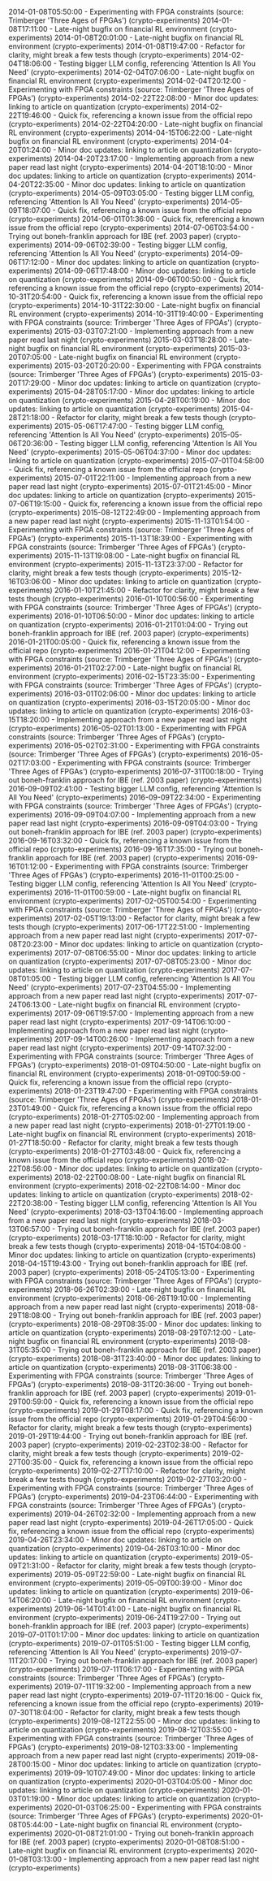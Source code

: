 2014-01-08T05:50:00 - Experimenting with FPGA constraints (source: Trimberger 'Three Ages of FPGAs') (crypto-experiments)
2014-01-08T17:11:00 - Late-night bugfix on financial RL environment (crypto-experiments)
2014-01-08T20:01:00 - Late-night bugfix on financial RL environment (crypto-experiments)
2014-01-08T19:47:00 - Refactor for clarity, might break a few tests though (crypto-experiments)
2014-02-04T18:06:00 - Testing bigger LLM config, referencing 'Attention Is All You Need' (crypto-experiments)
2014-02-04T07:06:00 - Late-night bugfix on financial RL environment (crypto-experiments)
2014-02-04T20:12:00 - Experimenting with FPGA constraints (source: Trimberger 'Three Ages of FPGAs') (crypto-experiments)
2014-02-22T22:08:00 - Minor doc updates: linking to article on quantization (crypto-experiments)
2014-02-22T19:46:00 - Quick fix, referencing a known issue from the official repo (crypto-experiments)
2014-02-22T04:20:00 - Late-night bugfix on financial RL environment (crypto-experiments)
2014-04-15T06:22:00 - Late-night bugfix on financial RL environment (crypto-experiments)
2014-04-20T01:24:00 - Minor doc updates: linking to article on quantization (crypto-experiments)
2014-04-20T23:17:00 - Implementing approach from a new paper read last night (crypto-experiments)
2014-04-20T18:10:00 - Minor doc updates: linking to article on quantization (crypto-experiments)
2014-04-20T22:35:00 - Minor doc updates: linking to article on quantization (crypto-experiments)
2014-05-09T03:05:00 - Testing bigger LLM config, referencing 'Attention Is All You Need' (crypto-experiments)
2014-05-09T18:07:00 - Quick fix, referencing a known issue from the official repo (crypto-experiments)
2014-06-01T01:36:00 - Quick fix, referencing a known issue from the official repo (crypto-experiments)
2014-07-06T03:54:00 - Trying out boneh-franklin approach for IBE (ref. 2003 paper) (crypto-experiments)
2014-09-06T02:39:00 - Testing bigger LLM config, referencing 'Attention Is All You Need' (crypto-experiments)
2014-09-06T17:12:00 - Minor doc updates: linking to article on quantization (crypto-experiments)
2014-09-06T17:48:00 - Minor doc updates: linking to article on quantization (crypto-experiments)
2014-09-06T00:50:00 - Quick fix, referencing a known issue from the official repo (crypto-experiments)
2014-10-31T20:54:00 - Quick fix, referencing a known issue from the official repo (crypto-experiments)
2014-10-31T22:30:00 - Late-night bugfix on financial RL environment (crypto-experiments)
2014-10-31T19:40:00 - Experimenting with FPGA constraints (source: Trimberger 'Three Ages of FPGAs') (crypto-experiments)
2015-03-03T07:21:00 - Implementing approach from a new paper read last night (crypto-experiments)
2015-03-03T18:28:00 - Late-night bugfix on financial RL environment (crypto-experiments)
2015-03-20T07:05:00 - Late-night bugfix on financial RL environment (crypto-experiments)
2015-03-20T20:20:00 - Experimenting with FPGA constraints (source: Trimberger 'Three Ages of FPGAs') (crypto-experiments)
2015-03-20T17:29:00 - Minor doc updates: linking to article on quantization (crypto-experiments)
2015-04-28T05:17:00 - Minor doc updates: linking to article on quantization (crypto-experiments)
2015-04-28T00:19:00 - Minor doc updates: linking to article on quantization (crypto-experiments)
2015-04-28T21:18:00 - Refactor for clarity, might break a few tests though (crypto-experiments)
2015-05-06T17:47:00 - Testing bigger LLM config, referencing 'Attention Is All You Need' (crypto-experiments)
2015-05-06T20:36:00 - Testing bigger LLM config, referencing 'Attention Is All You Need' (crypto-experiments)
2015-05-06T04:37:00 - Minor doc updates: linking to article on quantization (crypto-experiments)
2015-07-01T04:58:00 - Quick fix, referencing a known issue from the official repo (crypto-experiments)
2015-07-01T22:11:00 - Implementing approach from a new paper read last night (crypto-experiments)
2015-07-01T21:45:00 - Minor doc updates: linking to article on quantization (crypto-experiments)
2015-07-06T19:15:00 - Quick fix, referencing a known issue from the official repo (crypto-experiments)
2015-08-12T22:49:00 - Implementing approach from a new paper read last night (crypto-experiments)
2015-11-13T01:54:00 - Experimenting with FPGA constraints (source: Trimberger 'Three Ages of FPGAs') (crypto-experiments)
2015-11-13T18:39:00 - Experimenting with FPGA constraints (source: Trimberger 'Three Ages of FPGAs') (crypto-experiments)
2015-11-13T19:08:00 - Late-night bugfix on financial RL environment (crypto-experiments)
2015-11-13T23:37:00 - Refactor for clarity, might break a few tests though (crypto-experiments)
2015-12-16T03:06:00 - Minor doc updates: linking to article on quantization (crypto-experiments)
2016-01-10T21:45:00 - Refactor for clarity, might break a few tests though (crypto-experiments)
2016-01-10T00:56:00 - Experimenting with FPGA constraints (source: Trimberger 'Three Ages of FPGAs') (crypto-experiments)
2016-01-10T06:50:00 - Minor doc updates: linking to article on quantization (crypto-experiments)
2016-01-21T01:04:00 - Trying out boneh-franklin approach for IBE (ref. 2003 paper) (crypto-experiments)
2016-01-21T00:05:00 - Quick fix, referencing a known issue from the official repo (crypto-experiments)
2016-01-21T04:12:00 - Experimenting with FPGA constraints (source: Trimberger 'Three Ages of FPGAs') (crypto-experiments)
2016-01-21T02:27:00 - Late-night bugfix on financial RL environment (crypto-experiments)
2016-02-15T23:35:00 - Experimenting with FPGA constraints (source: Trimberger 'Three Ages of FPGAs') (crypto-experiments)
2016-03-01T02:06:00 - Minor doc updates: linking to article on quantization (crypto-experiments)
2016-03-15T20:05:00 - Minor doc updates: linking to article on quantization (crypto-experiments)
2016-03-15T18:20:00 - Implementing approach from a new paper read last night (crypto-experiments)
2016-05-02T01:13:00 - Experimenting with FPGA constraints (source: Trimberger 'Three Ages of FPGAs') (crypto-experiments)
2016-05-02T02:31:00 - Experimenting with FPGA constraints (source: Trimberger 'Three Ages of FPGAs') (crypto-experiments)
2016-05-02T17:03:00 - Experimenting with FPGA constraints (source: Trimberger 'Three Ages of FPGAs') (crypto-experiments)
2016-07-31T00:18:00 - Trying out boneh-franklin approach for IBE (ref. 2003 paper) (crypto-experiments)
2016-09-09T02:41:00 - Testing bigger LLM config, referencing 'Attention Is All You Need' (crypto-experiments)
2016-09-09T22:34:00 - Experimenting with FPGA constraints (source: Trimberger 'Three Ages of FPGAs') (crypto-experiments)
2016-09-09T04:07:00 - Implementing approach from a new paper read last night (crypto-experiments)
2016-09-09T04:03:00 - Trying out boneh-franklin approach for IBE (ref. 2003 paper) (crypto-experiments)
2016-09-16T03:32:00 - Quick fix, referencing a known issue from the official repo (crypto-experiments)
2016-09-16T17:35:00 - Trying out boneh-franklin approach for IBE (ref. 2003 paper) (crypto-experiments)
2016-09-16T01:12:00 - Experimenting with FPGA constraints (source: Trimberger 'Three Ages of FPGAs') (crypto-experiments)
2016-11-01T00:25:00 - Testing bigger LLM config, referencing 'Attention Is All You Need' (crypto-experiments)
2016-11-01T00:59:00 - Late-night bugfix on financial RL environment (crypto-experiments)
2017-02-05T00:54:00 - Experimenting with FPGA constraints (source: Trimberger 'Three Ages of FPGAs') (crypto-experiments)
2017-02-05T19:13:00 - Refactor for clarity, might break a few tests though (crypto-experiments)
2017-06-17T22:51:00 - Implementing approach from a new paper read last night (crypto-experiments)
2017-07-08T20:23:00 - Minor doc updates: linking to article on quantization (crypto-experiments)
2017-07-08T06:55:00 - Minor doc updates: linking to article on quantization (crypto-experiments)
2017-07-08T05:23:00 - Minor doc updates: linking to article on quantization (crypto-experiments)
2017-07-08T01:05:00 - Testing bigger LLM config, referencing 'Attention Is All You Need' (crypto-experiments)
2017-07-23T04:55:00 - Implementing approach from a new paper read last night (crypto-experiments)
2017-07-24T06:13:00 - Late-night bugfix on financial RL environment (crypto-experiments)
2017-09-06T19:57:00 - Implementing approach from a new paper read last night (crypto-experiments)
2017-09-14T06:10:00 - Implementing approach from a new paper read last night (crypto-experiments)
2017-09-14T00:26:00 - Implementing approach from a new paper read last night (crypto-experiments)
2017-09-14T07:32:00 - Experimenting with FPGA constraints (source: Trimberger 'Three Ages of FPGAs') (crypto-experiments)
2018-01-09T04:50:00 - Late-night bugfix on financial RL environment (crypto-experiments)
2018-01-09T00:59:00 - Quick fix, referencing a known issue from the official repo (crypto-experiments)
2018-01-23T19:47:00 - Experimenting with FPGA constraints (source: Trimberger 'Three Ages of FPGAs') (crypto-experiments)
2018-01-23T01:49:00 - Quick fix, referencing a known issue from the official repo (crypto-experiments)
2018-01-27T05:02:00 - Implementing approach from a new paper read last night (crypto-experiments)
2018-01-27T01:19:00 - Late-night bugfix on financial RL environment (crypto-experiments)
2018-01-27T18:50:00 - Refactor for clarity, might break a few tests though (crypto-experiments)
2018-01-27T03:48:00 - Quick fix, referencing a known issue from the official repo (crypto-experiments)
2018-02-22T08:56:00 - Minor doc updates: linking to article on quantization (crypto-experiments)
2018-02-22T00:08:00 - Late-night bugfix on financial RL environment (crypto-experiments)
2018-02-22T08:14:00 - Minor doc updates: linking to article on quantization (crypto-experiments)
2018-02-22T20:38:00 - Testing bigger LLM config, referencing 'Attention Is All You Need' (crypto-experiments)
2018-03-13T04:16:00 - Implementing approach from a new paper read last night (crypto-experiments)
2018-03-13T06:57:00 - Trying out boneh-franklin approach for IBE (ref. 2003 paper) (crypto-experiments)
2018-03-17T18:10:00 - Refactor for clarity, might break a few tests though (crypto-experiments)
2018-04-15T04:08:00 - Minor doc updates: linking to article on quantization (crypto-experiments)
2018-04-15T19:43:00 - Trying out boneh-franklin approach for IBE (ref. 2003 paper) (crypto-experiments)
2018-05-24T05:13:00 - Experimenting with FPGA constraints (source: Trimberger 'Three Ages of FPGAs') (crypto-experiments)
2018-06-26T02:39:00 - Late-night bugfix on financial RL environment (crypto-experiments)
2018-06-26T19:10:00 - Implementing approach from a new paper read last night (crypto-experiments)
2018-08-29T18:08:00 - Trying out boneh-franklin approach for IBE (ref. 2003 paper) (crypto-experiments)
2018-08-29T08:35:00 - Minor doc updates: linking to article on quantization (crypto-experiments)
2018-08-29T07:12:00 - Late-night bugfix on financial RL environment (crypto-experiments)
2018-08-31T05:35:00 - Trying out boneh-franklin approach for IBE (ref. 2003 paper) (crypto-experiments)
2018-08-31T23:40:00 - Minor doc updates: linking to article on quantization (crypto-experiments)
2018-08-31T06:38:00 - Experimenting with FPGA constraints (source: Trimberger 'Three Ages of FPGAs') (crypto-experiments)
2018-08-31T20:36:00 - Trying out boneh-franklin approach for IBE (ref. 2003 paper) (crypto-experiments)
2019-01-29T00:59:00 - Quick fix, referencing a known issue from the official repo (crypto-experiments)
2019-01-29T08:17:00 - Quick fix, referencing a known issue from the official repo (crypto-experiments)
2019-01-29T04:56:00 - Refactor for clarity, might break a few tests though (crypto-experiments)
2019-01-29T19:44:00 - Trying out boneh-franklin approach for IBE (ref. 2003 paper) (crypto-experiments)
2019-02-23T02:38:00 - Refactor for clarity, might break a few tests though (crypto-experiments)
2019-02-27T00:35:00 - Quick fix, referencing a known issue from the official repo (crypto-experiments)
2019-02-27T17:10:00 - Refactor for clarity, might break a few tests though (crypto-experiments)
2019-02-27T03:20:00 - Experimenting with FPGA constraints (source: Trimberger 'Three Ages of FPGAs') (crypto-experiments)
2019-04-23T06:44:00 - Experimenting with FPGA constraints (source: Trimberger 'Three Ages of FPGAs') (crypto-experiments)
2019-04-26T02:32:00 - Implementing approach from a new paper read last night (crypto-experiments)
2019-04-26T17:05:00 - Quick fix, referencing a known issue from the official repo (crypto-experiments)
2019-04-26T23:34:00 - Minor doc updates: linking to article on quantization (crypto-experiments)
2019-04-26T03:10:00 - Minor doc updates: linking to article on quantization (crypto-experiments)
2019-05-09T21:31:00 - Refactor for clarity, might break a few tests though (crypto-experiments)
2019-05-09T22:59:00 - Late-night bugfix on financial RL environment (crypto-experiments)
2019-05-09T00:39:00 - Minor doc updates: linking to article on quantization (crypto-experiments)
2019-06-14T06:20:00 - Late-night bugfix on financial RL environment (crypto-experiments)
2019-06-14T01:41:00 - Late-night bugfix on financial RL environment (crypto-experiments)
2019-06-24T19:27:00 - Trying out boneh-franklin approach for IBE (ref. 2003 paper) (crypto-experiments)
2019-07-01T01:17:00 - Minor doc updates: linking to article on quantization (crypto-experiments)
2019-07-01T05:51:00 - Testing bigger LLM config, referencing 'Attention Is All You Need' (crypto-experiments)
2019-07-11T20:17:00 - Trying out boneh-franklin approach for IBE (ref. 2003 paper) (crypto-experiments)
2019-07-11T06:17:00 - Experimenting with FPGA constraints (source: Trimberger 'Three Ages of FPGAs') (crypto-experiments)
2019-07-11T19:32:00 - Implementing approach from a new paper read last night (crypto-experiments)
2019-07-11T20:16:00 - Quick fix, referencing a known issue from the official repo (crypto-experiments)
2019-07-30T18:04:00 - Refactor for clarity, might break a few tests though (crypto-experiments)
2019-08-12T22:55:00 - Minor doc updates: linking to article on quantization (crypto-experiments)
2019-08-12T03:55:00 - Experimenting with FPGA constraints (source: Trimberger 'Three Ages of FPGAs') (crypto-experiments)
2019-08-12T03:33:00 - Implementing approach from a new paper read last night (crypto-experiments)
2019-08-28T00:15:00 - Minor doc updates: linking to article on quantization (crypto-experiments)
2019-09-10T07:49:00 - Minor doc updates: linking to article on quantization (crypto-experiments)
2020-01-03T04:05:00 - Minor doc updates: linking to article on quantization (crypto-experiments)
2020-01-03T01:19:00 - Minor doc updates: linking to article on quantization (crypto-experiments)
2020-01-03T06:25:00 - Experimenting with FPGA constraints (source: Trimberger 'Three Ages of FPGAs') (crypto-experiments)
2020-01-08T05:44:00 - Late-night bugfix on financial RL environment (crypto-experiments)
2020-01-08T21:01:00 - Trying out boneh-franklin approach for IBE (ref. 2003 paper) (crypto-experiments)
2020-01-08T08:51:00 - Late-night bugfix on financial RL environment (crypto-experiments)
2020-01-08T03:13:00 - Implementing approach from a new paper read last night (crypto-experiments)
